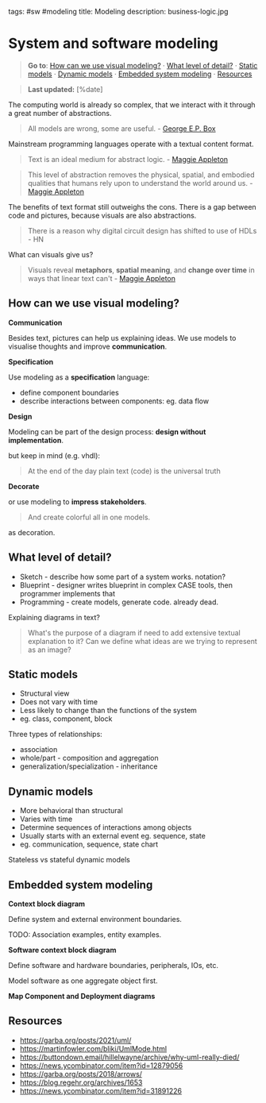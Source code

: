 tags: #sw #modeling
title: Modeling
description: business-logic.jpg

System and software modeling
============================

> **Go to**: [How can we use visual modeling?] · [What level of detail?]
> · [Static models] · [Dynamic models] · [Embedded system modeling] ·
> [Resources]

> **Last updated:** [%date]

The computing world is already so complex, that we interact with it
through a great number of abstractions.

> All models are wrong, some are useful. - [George E.P. Box]

Mainstream programming languages operate with a textual content format.

> Text is an ideal medium for abstract logic. - [Maggie Appleton]

> This level of abstraction removes the physical, spatial, and embodied
> qualities that humans rely upon to understand the world around us. -
> [Maggie Appleton]

The benefits of text format still outweighs the cons. There is a gap
between code and pictures, because visuals are also abstractions.

> There is a reason why digital circuit design has shifted to use of
> HDLs - HN

What can visuals give us?

> Visuals reveal **metaphors**, **spatial meaning**, and **change over
> time** in ways that linear text can't - [Maggie Appleton]

How can we use visual modeling?
-------------------------------

**Communication**

Besides text, pictures can help us explaining ideas. We use models to
visualise thoughts and improve **communication**.

**Specification**

Use modeling as a **specification** language:

-   define component boundaries
-   describe interactions between components: eg. data flow

**Design**

Modeling can be part of the design process: **design without
implementation**.

but keep in mind (e.g. vhdl):

> At the end of the day plain text (code) is the universal truth

**Decorate**

or use modeling to **impress stakeholders**.

> And create colorful all in one models.

as decoration.

What level of detail?
---------------------

-   Sketch - describe how some part of a system works. notation?
-   Blueprint - designer writes blueprint in complex CASE tools, then
    programmer implements that
-   Programming - create models, generate code. already dead.

Explaining diagrams in text?

> What's the purpose of a diagram if need to add extensive textual
> explanation to it? Can we define what ideas are we trying to represent
> as an image?

Static models
-------------

-   Structural view
-   Does not vary with time
-   Less likely to change than the functions of the system
-   eg. class, component, block

Three types of relationships:

-   association
-   whole/part - composition and aggregation
-   generalization/specialization - inheritance

Dynamic models
--------------

-   More behavioral than structural
-   Varies with time
-   Determine sequences of interactions among objects
-   Usually starts with an external event eg. sequence, state
-   eg. communication, sequence, state chart

Stateless vs stateful dynamic models

Embedded system modeling
------------------------

**Context block diagram**

Define system and external environment boundaries.

TODO: Association examples, entity examples.

**Software context block diagram**

Define software and hardware boundaries, peripherals, IOs, etc.

Model software as one aggregate object first.

**Map Component and Deployment diagrams**

Resources
---------

-   <https://garba.org/posts/2021/uml/>
-   <https://martinfowler.com/bliki/UmlMode.html>
-   <https://buttondown.email/hillelwayne/archive/why-uml-really-died/>
-   <https://news.ycombinator.com/item?id=12879056>
-   <https://garba.org/posts/2018/arrows/>
-   <https://blog.regehr.org/archives/1653>
-   <https://news.ycombinator.com/item?id=31891226>

  [System and software modeling]: #system-and-software-modeling
  [How can we use visual modeling?]: #how-can-we-use-visual-modeling
  [What level of detail?]: #what-level-of-detail
  [Static models]: #static-models
  [Dynamic models]: #dynamic-models
  [Embedded system modeling]: #embedded-system-modeling
  [Resources]: #resources
  [George E.P. Box]: https://www.goodreads.com/quotes/7729857-essentially-all-models-are-wrong-but-some-are-useful
  [Maggie Appleton]: https://maggieappleton.com/programming-pictures
